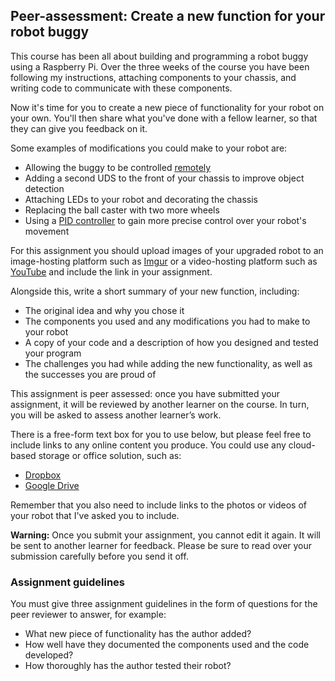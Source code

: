 ## Peer-assessment: Create a new function for your robot buggy

This course has been all about building and programming a robot buggy using a Raspberry Pi. Over the three weeks of the course you have been following my instructions, attaching components to your chassis, and writing code to communicate with these components.

Now it's time for you to create a new piece of functionality for your robot on your own. You'll then share what you've done with a fellow learner, so that they can give you feedback on it.

Some examples of modifications you could make to your robot are:

+ Allowing the buggy to be controlled [remotely](https://projects.raspberrypi.org/en/projects/remote-control-buggy)
+ Adding a second UDS to the front of your chassis to improve object detection
+ Attaching LEDs to your robot and decorating the chassis
+ Replacing the ball caster with two more wheels
+ Using a [PID controller](https://projects.raspberrypi.org/en/projects/robotPID) to gain more precise control over your robot's movement

For this assignment you should upload images of your upgraded robot to an image-hosting platform such as [Imgur](https://www.imgur.com/) or a video-hosting platform such as [YouTube](https://www.youtube.com) and include the link in your assignment.

Alongside this, write a short summary of your new function, including:

+ The original idea and why you chose it
+ The components you used and any modifications you had to make to your robot
+ A copy of your code and a description of how you designed and tested your program
+ The challenges you had while adding the new functionality, as well as the successes you are proud of

This assignment is peer assessed: once you have submitted your assignment, it will be reviewed by another learner on the course. In turn, you will be asked to assess another learner’s work.

There is a free-form text box for you to use below, but please feel free to include links to any online content you produce. You could use any cloud-based storage or office solution, such as:

* [Dropbox](https://www.dropbox.com)
* [Google Drive](https://drive.google.com)

Remember that you also need to include links to the photos or videos of your robot that I've asked you to include.

**Warning:** Once you submit your assignment, you cannot edit it again. It will be sent to another learner for feedback. Please be sure to read over your submission carefully before you send it off.

### Assignment guidelines

You must give three assignment guidelines in the form of questions for the peer reviewer to answer, for example:

+ What new piece of functionality has the author added?
+ How well have they documented the components used and the code developed?
+ How thoroughly has the author tested their robot?
